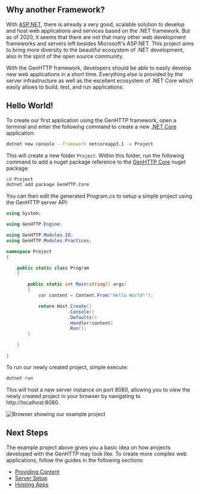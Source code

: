 ﻿## Why another Framework?

With [ASP.NET](https://dotnet.microsoft.com/apps/aspnet), there is already a
very good, scalable solution to develop and host web applications and services based
on the .NET framework.
But as of 2020, it seems that there are not that many other web development frameworks 
and servers left besides Microsoft's ASP.NET.
This project aims to bring more diversity to the beautiful ecosystem of .NET development,
also in the spirit of the open source community.

With the GenHTTP framework, developers should be able to easily develop new web
applications in a short time.
Everything else is provided by the server infrastructure as well as the excellent
ecosystem of .NET Core which easily allows to build, test, and run applications.

## Hello World!

To create our first application using the GenHTTP framework, open a terminal
and enter the following command to create a new 
[.NET Core](https://dotnet.microsoft.com/download) application:

```bash
dotnet new console --framework netcoreapp3.1 -o Project
```

This will create a new folder `Project`. Within this folder, run the following
command to add a nuget package reference to the [GenHTTP Core](https://www.nuget.org/packages/GenHTTP.Core/)
nuget package:

```bash
cd Project
dotnet add package GenHTTP.Core
```

You can then edit the generated Program.cs to setup a simple project using 
the GenHTTP server API:

```csharp
using System;

using GenHTTP.Engine;           

using GenHTTP.Modules.IO;    
using GenHTTP.Modules.Practices;

namespace Project
{

    public static class Program
    {

        public static int Main(string[] args)
        {
            var content = Content.From("Hello World!");

            return Host.Create()
                       .Console()
                       .Defaults()
                       .Handler(content)
                       .Run();
        }

    }

}
```

To run our newly created project, simple execute:

```bash
dotnet run
```

This will host a new server instance on port 8080, allowing you to view the
newly created project in your browser by navigating to http://localhost:8080.

![Browser showing our example project](/images/hello_world.png)

## Next Steps

The example project above gives you a basic idea on how projects developed
with the GenHTTP may look like. To create more complex web applications, follow
the guides in the following sections:

- [Providing Content](/documentation/content/)
- [Server Setup](/documentation/server/)
- [Hosting Apps](/documentation/hosting/)
